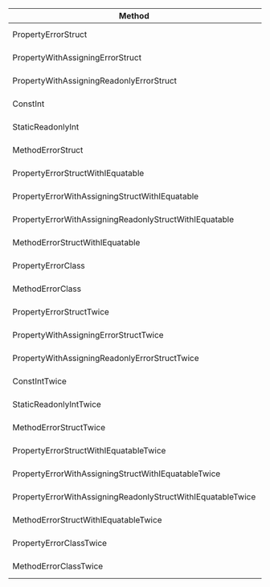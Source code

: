 ﻿|                                                      Method |       Mean |     Error |    StdDev |     Median |   Gen0 | Allocated |
|------------------------------------------------------------ |-----------:|----------:|----------:|-----------:|-------:|----------:|
|                                         PropertyErrorStruct |  0.0677 ns | 0.0491 ns | 0.0820 ns |  0.0255 ns |      - |         - |
|                            PropertyWithAssigningErrorStruct |  0.3749 ns | 0.1210 ns | 0.3529 ns |  0.2672 ns |      - |         - |
|                    PropertyWithAssigningReadonlyErrorStruct |  0.2586 ns | 0.0999 ns | 0.2945 ns |  0.1742 ns |      - |         - |
|                                                    ConstInt |  0.0000 ns | 0.0000 ns | 0.0000 ns |  0.0000 ns |      - |         - |
|                                           StaticReadonlyInt |  0.2158 ns | 0.0824 ns | 0.2037 ns |  0.1702 ns |      - |         - |
|                                           MethodErrorStruct |  0.0000 ns | 0.0000 ns | 0.0000 ns |  0.0000 ns |      - |         - |
|                           PropertyErrorStructWithIEquatable |  0.0000 ns | 0.0000 ns | 0.0000 ns |  0.0000 ns |      - |         - |
|              PropertyErrorWithAssigningStructWithIEquatable |  0.1972 ns | 0.0839 ns | 0.1556 ns |  0.1851 ns |      - |         - |
|      PropertyErrorWithAssigningReadonlyStructWithIEquatable |  0.1158 ns | 0.0803 ns | 0.0956 ns |  0.0768 ns |      - |         - |
|                             MethodErrorStructWithIEquatable |  0.2351 ns | 0.1094 ns | 0.3193 ns |  0.0674 ns |      - |         - |
|                                          PropertyErrorClass | 15.7120 ns | 0.3919 ns | 0.9759 ns | 15.5415 ns | 0.0102 |      32 B |
|                                            MethodErrorClass | 14.9223 ns | 0.3809 ns | 0.5931 ns | 14.7064 ns | 0.0102 |      32 B |
|                                    PropertyErrorStructTwice |  0.5819 ns | 0.0878 ns | 0.2235 ns |  0.5739 ns |      - |         - |
|                       PropertyWithAssigningErrorStructTwice |  0.0133 ns | 0.0388 ns | 0.0324 ns |  0.0000 ns |      - |         - |
|               PropertyWithAssigningReadonlyErrorStructTwice |  0.4239 ns | 0.1457 ns | 0.4274 ns |  0.3057 ns |      - |         - |
|                                               ConstIntTwice |  0.1232 ns | 0.0729 ns | 0.1237 ns |  0.1156 ns |      - |         - |
|                                      StaticReadonlyIntTwice |  0.0510 ns | 0.0602 ns | 0.0824 ns |  0.0000 ns |      - |         - |
|                                      MethodErrorStructTwice |  0.0315 ns | 0.0473 ns | 0.0486 ns |  0.0000 ns |      - |         - |
|                      PropertyErrorStructWithIEquatableTwice |  0.0000 ns | 0.0000 ns | 0.0000 ns |  0.0000 ns |      - |         - |
|         PropertyErrorWithAssigningStructWithIEquatableTwice |  0.0785 ns | 0.0761 ns | 0.0711 ns |  0.0809 ns |      - |         - |
| PropertyErrorWithAssigningReadonlyStructWithIEquatableTwice |  0.0545 ns | 0.0666 ns | 0.0590 ns |  0.0344 ns |      - |         - |
|                        MethodErrorStructWithIEquatableTwice |  0.1558 ns | 0.0953 ns | 0.2811 ns |  0.0000 ns |      - |         - |
|                                     PropertyErrorClassTwice | 32.6231 ns | 0.7317 ns | 1.6062 ns | 31.9675 ns | 0.0204 |      64 B |
|                                       MethodErrorClassTwice | 31.9819 ns | 0.6581 ns | 1.0996 ns | 31.8982 ns | 0.0204 |      64 B |